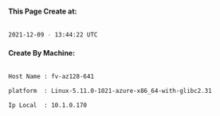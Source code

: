 
   
#### This Page Create at:

```bash

2021-12-09 - 13:44:22 UTC

```

#### Create By Machine:

```bash

Host Name : fv-az128-641

platform  : Linux-5.11.0-1021-azure-x86_64-with-glibc2.31

Ip Local  : 10.1.0.170

```


